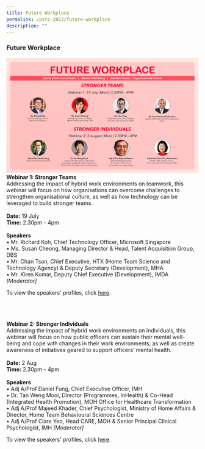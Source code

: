```yaml
---
title: Future Workplace
permalink: /pstc-2022/future-workplace
description: ""
---
```

### Future Workplace 

![Future Workplace](/images/FWP.jpeg)
<br>
<b>Webinar 1: Stronger Teams</b><br>
Addressing the impact of hybrid work environments on teamwork, this webinar will focus on how organisations can overcome challenges to strengthen organisational culture, as well as how technology can be leveraged to build stronger teams.<br>
<br>
<b>Date:</b> 19 July <br>
<b>Time:</b> 2.30pm – 4pm <br>
<br>
<b>Speakers</b><br>
•	Mr. Richard Koh, Chief Technology Officer, Microsoft Singapore <br>
•	Ms. Susan Cheong, Managing Director & Head, Talent Acquisition Group, DBS <br>
•	Mr. Chan Tsan, Chief Executive, HTX (Home Team Science and Technology Agency) & Deputy Secretary (Development), MHA <br>
•	Mr. Kiren Kumar, Deputy Chief Executive (Development), IMDA <i> [Moderator]</i>
<br>

To view the speakers' profiles, click <a href="https://www.dropbox.com/s/7fcdevtnyboifgr/FWP%201%20-%20Stronger%20Teams%20-%20Speakers%2001%20%281%29.pdf?dl=0">here</a>.

<br>
<br>
<br>
<b>Webinar 2: Stronger Individuals</b><br>
Addressing the impact of hybrid work environments on individuals, this webinar will focus on how public officers can sustain their mental well-being and cope with changes in their work environments, as well as create awareness of initiatives geared to support officers’ mental health.<br>
<br>
<b>Date:</b> 2 Aug<br>
<b>Time:</b> 2.30pm – 4pm<br> 
<br>
<b>Speakers</b><br>
• Adj A/Prof Daniel Fung, Chief Executive Officer, IMH <br>
•	Dr. Tan Weng Mooi, Director (Programmes, InHealth) & Co-Head (Integrated Health Promotion), MOH Office for Healthcare Transformation <br>
• Adj A/Prof Majeed Khader, Chief Psychologist, Ministry of Home Affairs & Director, Home Team Behavioural Sciences Centre <br>
•	Adj A/Prof Clare Yeo, Head CARE, MOH & Senior Principal Clinical Psychologist, IMH <i>[Moderator] </i>

To view the speakers' profiles, click <a href="https://www.dropbox.com/s/ndhrjfp4yij0eix/FWP%202%20-%20Stronger%20Individuals%20-%20Speakers%2001%20%281%29.pdf?dl=0">here</a>.